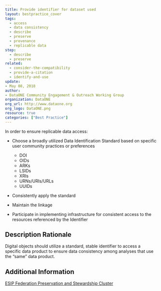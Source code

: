 ```yaml
---
title: Provide identifier for dataset used
layout: bestpractice_cover
tags:
  - access
  - data consistency
  - describe
  - preserve
  - provenance
  - replicable data
step:
  - describe
  - preserve
related:
  - consider-the-compatibility
  - provide-a-citation
  - identify-and-use
update:
- May 08, 2018
author:
- DataONE Community Engagement & Outreach Working Group
organization: DataONE
org_url: http://www.dataone.org
org_logo: DataONE.png
resource: true
categories: ["Best Practice"]
---
```




In order to ensure replicable data access:

- Choose a broadly utilized Data Identification Standard based on specific user community practices or preferences
  - DOI
  - OIDs
  - ARKs
  - LSIDs
  - XRIs
  - URNs/URIs/URLs
  - UUIDs

- Consistently apply the standard

- Maintain the linkage

- Participate in implementing infrastructure for consistent access to the resources referenced by the Identifier

## Description Rationale

Digital objects should utilize a standard, stable identifier to access a specific data product to ensure data consistency among analyses that use the “same” data product.

## Additional Information

[ESIP Federation Preservation and Stewardship Cluster](http://wiki.esipfed.org/index.php/Preservation_and_Stewardship#Data_Identifiers_Testbed)
